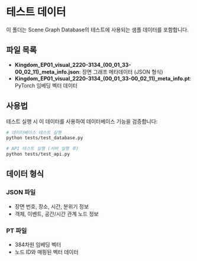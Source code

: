 # 테스트 데이터

이 폴더는 Scene Graph Database의 테스트에 사용되는 샘플 데이터를 포함합니다.

## 파일 목록

- **Kingdom_EP01_visual_2220-3134_(00_01_33-00_02_11)_meta_info.json**: 장면 그래프 메타데이터 (JSON 형식)
- **Kingdom_EP01_visual_2220-3134_(00_01_33-00_02_11)_meta_info.pt**: PyTorch 임베딩 벡터 데이터

## 사용법

테스트 실행 시 이 데이터를 사용하여 데이터베이스 기능을 검증합니다:

```bash
# 데이터베이스 테스트 실행
python tests/test_database.py

# API 테스트 실행 (서버 실행 후)
python tests/test_api.py
```

## 데이터 형식

### JSON 파일
- 장면 번호, 장소, 시간, 분위기 정보
- 객체, 이벤트, 공간/시간 관계 노드 정보

### PT 파일
- 384차원 임베딩 벡터
- 노드 ID와 매핑된 벡터 데이터

